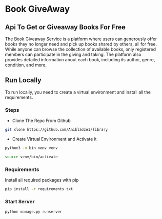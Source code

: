 # Book GiveAway

## Api To Get or Giveaway Books For Free

The Book Giveaway Service is a platform where users can generously offer books they no longer need and pick up books shared by others, all for free. While anyone can browse the collection of available books, only registered members can participate in the giving and taking. The platform also provides detailed information about each book, including its author, genre, condition, and more.
## Run Locally
To run locally, you need to create a virtual environment and install all the requirements.

### Steps
- Clone The Repo From Github
```sh
git clone https://github.com/Anibladze1/library
```

- Create Virtual Environment and Activate it
```sh
python3 -m bin venv venv
```
```sh
source venv/bin/activate
```

### Requirements
Install all required packages with pip
```sh
pip install -r requirements.txt
```

### Start Server
```sh
python manage.py runserver
```